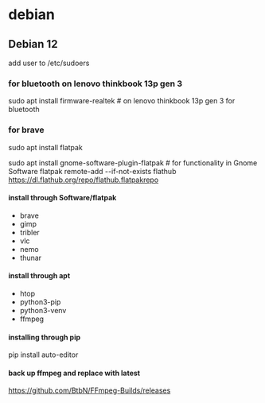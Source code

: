 # debian

## Debian 12

add user to /etc/sudoers

### for bluetooth on lenovo thinkbook 13p gen 3
sudo apt install firmware-realtek # on lenovo thinkbook 13p gen 3 for bluetooth

### for brave
sudo apt install flatpak

sudo apt install gnome-software-plugin-flatpak # for functionality in Gnome Software
flatpak remote-add --if-not-exists flathub https://dl.flathub.org/repo/flathub.flatpakrepo 

#### install through Software/flatpak
* brave
* gimp
* tribler
* vlc
* nemo
* thunar

#### install through apt
* htop
* python3-pip
* python3-venv
* ffmpeg

#### installing through pip
pip install auto-editor

#### back up ffmpeg and replace with latest
https://github.com/BtbN/FFmpeg-Builds/releases
